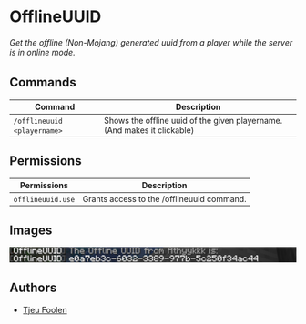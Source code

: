 # OfflineUUID
###### Get the offline (Non-Mojang) generated uuid from a player while the server is in online mode.

## Commands
| Command | Description |
|---------|-------------|
| `/offlineuuid <playername>` | Shows the offline uuid of the given playername. (And makes it clickable) |

## Permissions
| Permissions | Description |
|---------|-------------|
| `offlineuuid.use` | Grants access to the /offlineuuid command. |

## Images
![screenshot](https://github.com/tikinetwork/OfflineUUID/raw/master/screenshot.png)
## Authors
- [Tjeu Foolen](https://github.com/tjeufoolen/)
